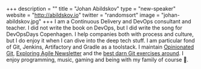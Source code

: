 +++
description = ""
title = "Johan Abildskov"
type = "new-speaker"
website = "http://abildskov.io"
twitter = "randomsort"
image = "johan-abildskov.jpg"
+++
I am a Continuous Delivery and DevOps consultant and teacher. I did not write the book on DevOps, but I did write the song for DevOpsDays Copenhagen. I help companies both with process and culture, but I do enjoy it when I can dive into the deep tech stuff. I am particular fond of Git, Jenkins, Artifactory and Gradle as a toolstack.
I maintain [Opinionated Git](http://opinionatedgit.com), [Exploring Agile Newsletter](http://abildskov.io/agile/) and the [best darn Git exercises around](https://github.com/praqma-training/git-katas). I enjoy programming, music, gaming and being with my family of course 🙂.